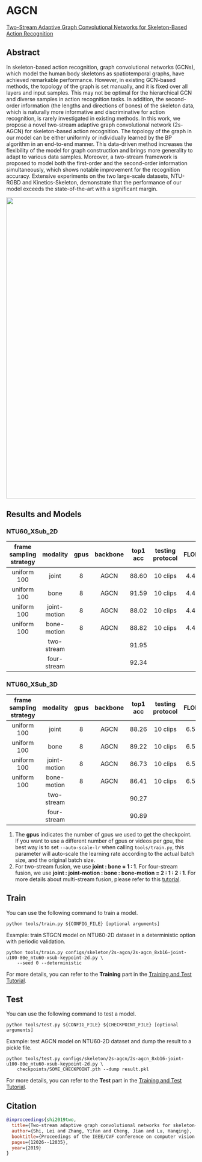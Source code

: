 # AGCN

[Two-Stream Adaptive Graph Convolutional Networks for Skeleton-Based Action Recognition](https://openaccess.thecvf.com/content_CVPR_2019/html/Shi_Two-Stream_Adaptive_Graph_Convolutional_Networks_for_Skeleton-Based_Action_Recognition_CVPR_2019_paper.html)

<!-- [ALGORITHM] -->

## Abstract

<!-- [ABSTRACT] -->

In skeleton-based action recognition, graph convolutional networks (GCNs), which model the human body skeletons as spatiotemporal graphs, have achieved remarkable performance. However, in existing GCN-based methods, the topology of the graph is set manually, and it is fixed over all layers and input samples. This may not be optimal for the hierarchical GCN and diverse samples in action recognition tasks. In addition, the second-order information (the lengths and directions of bones) of the skeleton data, which is naturally more informative and discriminative for action recognition, is rarely investigated in existing methods. In this work, we propose a novel two-stream adaptive graph convolutional network (2s-AGCN) for skeleton-based action recognition. The topology of the graph in our model can be either uniformly or individually learned by the BP algorithm in an end-to-end manner. This data-driven method increases the flexibility of the model for graph construction and brings more generality to adapt to various data samples. Moreover, a two-stream framework is proposed to model both the first-order and the second-order information simultaneously, which shows notable improvement for the recognition accuracy. Extensive experiments on the two large-scale datasets, NTU-RGBD and Kinetics-Skeleton, demonstrate that the performance of our model exceeds the state-of-the-art with a significant margin.

<!-- [IMAGE] -->

<div align=center>
<img src="https://user-images.githubusercontent.com/30782254/143212681-a676d7a0-e92b-4a8a-ad8c-c5826eb58019.png" width="800"/>
</div>

## Results and Models

### NTU60_XSub_2D

| frame sampling strategy |   modality   | gpus | backbone | top1 acc | testing protocol | FLOPs | params |                  config                   |                  ckpt                   |                  log                   |
| :---------------------: | :----------: | :--: | :------: | :------: | :--------------: | :---: | :----: | :---------------------------------------: | :-------------------------------------: | :------------------------------------: |
|       uniform 100       |    joint     |  8   | AGCN  |    88.60      |     10 clips     | 4.4G  |  3.5M  | [config](/configs/skeleton/2s-agcn/2s-agcn_8xb16-joint-u100-80e_ntu60-xsub-keypoint-2d.py) | [ckpt](https://download.openmmlab.com/mmaction/v1.0/skeleton/2s-agcn/2s-agcn_8xb16-joint-u100-80e_ntu60-xsub-keypoint-2d/2s-agcn_8xb16-joint-u100-80e_ntu60-xsub-keypoint-2d_20221222-4c0ed77e.pth) | [log](https://download.openmmlab.com/mmaction/v1.0/skeleton/2s-agcn/2s-agcn_8xb16-joint-u100-80e_ntu60-xsub-keypoint-2d/2s-agcn_8xb16-joint-u100-80e_ntu60-xsub-keypoint-2d.log) |
|       uniform 100       |     bone     |  8   | AGCN  |      91.59    |     10 clips     | 4.4G  |  3.5M  | [config](/configs/skeleton/2s-agcn/2s-agcn_8xb16-bone-u100-80e_ntu60-xsub-keypoint-2d.py) | [ckpt](https://download.openmmlab.com/mmaction/v1.0/skeleton/2s-agcn/2s-agcn_8xb16-bone-u100-80e_ntu60-xsub-keypoint-2d/2s-agcn_8xb16-bone-u100-80e_ntu60-xsub-keypoint-2d_20221222-293878b5.pth) | [log](https://download.openmmlab.com/mmaction/v1.0/skeleton/2s-agcn/2s-agcn_8xb16-bone-u100-80e_ntu60-xsub-keypoint-2d/2s-agcn_8xb16-bone-u100-80e_ntu60-xsub-keypoint-2d.log) |
|       uniform 100       | joint-motion |  8   | AGCN  |   88.02       |     10 clips     | 4.4G  |  3.5M  | [config](/configs/skeleton/2s-agcn/2s-agcn_8xb16-joint-motion-u100-80e_ntu60-xsub-keypoint-2d.py) | [ckpt](https://download.openmmlab.com/mmaction/v1.0/skeleton/2s-agcn/2s-agcn_8xb16-joint-motion-u100-80e_ntu60-xsub-keypoint-2d/2s-agcn_8xb16-joint-motion-u100-80e_ntu60-xsub-keypoint-2d_20221222-0c86e3a1.pth) | [log](https://download.openmmlab.com/mmaction/v1.0/skeleton/2s-agcn/2s-agcn_8xb16-joint-motion-u100-80e_ntu60-xsub-keypoint-2d/2s-agcn_8xb16-joint-motion-u100-80e_ntu60-xsub-keypoint-2d.log) |
|       uniform 100       | bone-motion  |  8   | AGCN  |    88.82      |     10 clips     | 4.4G  |  3.5M  | [config](/configs/skeleton/2s-agcn/2s-agcn_8xb16-bone-motion-u100-80e_ntu60-xsub-keypoint-2d.py) | [ckpt](https://download.openmmlab.com/mmaction/v1.0/skeleton/2s-agcn/2s-agcn_8xb16-bone-motion-u100-80e_ntu60-xsub-keypoint-2d/2s-agcn_8xb16-bone-motion-u100-80e_ntu60-xsub-keypoint-2d_20221222-87996f0d.pth) | [log](https://download.openmmlab.com/mmaction/v1.0/skeleton/2s-agcn/2s-agcn_8xb16-bone-motion-u100-80e_ntu60-xsub-keypoint-2d/2s-agcn_8xb16-bone-motion-u100-80e_ntu60-xsub-keypoint-2d.log) |
|                         |  two-stream  |      |          |     91.95     |                  |       |        |                                           |                                         |                                        |
|                         | four-stream  |      |          |    92.34      |                  |       |        |                                           |                                         |                                        |

### NTU60_XSub_3D

| frame sampling strategy |   modality   | gpus | backbone | top1 acc | testing protocol | FLOPs | params |                  config                   |                  ckpt                   |                  log                   |
| :---------------------: | :----------: | :--: | :------: | :------: | :--------------: | :---: | :----: | :---------------------------------------: | :-------------------------------------: | :------------------------------------: |
|       uniform 100       |    joint     |  8   | AGCN  |    88.26      |     10 clips     | 6.5G  |  3.5M  | [config](/configs/skeleton/2s-agcn/2s-agcn_8xb16-joint-u100-80e_ntu60-xsub-keypoint-3d.py) | [ckpt](https://download.openmmlab.com/mmaction/v1.0/skeleton/2s-agcn/2s-agcn_8xb16-joint-u100-80e_ntu60-xsub-keypoint-3d/2s-agcn_8xb16-joint-u100-80e_ntu60-xsub-keypoint-3d_20221222-24dabf78.pth) | [log](https://download.openmmlab.com/mmaction/v1.0/skeleton/2s-agcn/2s-agcn_8xb16-joint-u100-80e_ntu60-xsub-keypoint-3d/2s-agcn_8xb16-joint-u100-80e_ntu60-xsub-keypoint-3d.log) |
|       uniform 100       |     bone     |  8   | AGCN  |   89.22       |     10 clips     | 6.5G  |  3.5M  | [config](/configs/skeleton/2s-agcn/2s-agcn_8xb16-bone-u100-80e_ntu60-xsub-keypoint-3d.py) | [ckpt](https://download.openmmlab.com/mmaction/v1.0/skeleton/2s-agcn/2s-agcn_8xb16-bone-u100-80e_ntu60-xsub-keypoint-3d/2s-agcn_8xb16-bone-u100-80e_ntu60-xsub-keypoint-3d_20221222-abe70a7f.pth) | [log](https://download.openmmlab.com/mmaction/v1.0/skeleton/2s-agcn/2s-agcn_8xb16-bone-u100-80e_ntu60-xsub-keypoint-3d/2s-agcn_8xb16-bone-u100-80e_ntu60-xsub-keypoint-3d.log) |
|       uniform 100       | joint-motion |  8   | AGCN  |    86.73      |     10 clips     | 6.5G  |  3.5M  | [config](/configs/skeleton/2s-agcn/2s-agcn_8xb16-joint-motion-u100-80e_ntu60-xsub-keypoint-3d.py) | [ckpt](https://download.openmmlab.com/mmaction/v1.0/skeleton/2s-agcn/2s-agcn_8xb16-joint-motion-u100-80e_ntu60-xsub-keypoint-3d/2s-agcn_8xb16-joint-motion-u100-80e_ntu60-xsub-keypoint-3d_20221222-923cd3c3.pth) | [log](https://download.openmmlab.com/mmaction/v1.0/skeleton/2s-agcn/2s-agcn_8xb16-joint-motion-u100-80e_ntu60-xsub-keypoint-3d/2s-agcn_8xb16-joint-motion-u100-80e_ntu60-xsub-keypoint-3d.log) |
|       uniform 100       | bone-motion  |  8   | AGCN  |       86.41   |     10 clips     | 6.5G  |  3.5M  | [config](/configs/skeleton/2s-agcn/2s-agcn_8xb16-bone-motion-u100-80e_ntu60-xsub-keypoint-3d.py) | [ckpt](https://download.openmmlab.com/mmaction/v1.0/skeleton/2s-agcn/2s-agcn_8xb16-bone-motion-u100-80e_ntu60-xsub-keypoint-3d/2s-agcn_8xb16-bone-motion-u100-80e_ntu60-xsub-keypoint-3d_20221222-3d8f6f43.pth) | [log](https://download.openmmlab.com/mmaction/v1.0/skeleton/2s-agcn/2s-agcn_8xb16-bone-motion-u100-80e_ntu60-xsub-keypoint-3d/2s-agcn_8xb16-bone-motion-u100-80e_ntu60-xsub-keypoint-3d.log) |
|                         |  two-stream  |      |          |   90.27       |                  |       |        |                                           |                                         |                                        |
|                         | four-stream  |      |          |    90.89      |                  |       |        |                                           |                                         |                                        |

1. The **gpus** indicates the number of gpus we used to get the checkpoint. If you want to use a different number of gpus or videos per gpu, the best way is to set `--auto-scale-lr` when calling `tools/train.py`, this parameter will auto-scale the learning rate according to the actual batch size, and the original batch size.
2. For two-stream fusion, we use **joint : bone = 1 : 1**. For four-stream fusion, we use **joint : joint-motion : bone : bone-motion = 2 : 1 : 2 : 1**. For more details about multi-stream fusion, please refer to this [tutorial](/docs/en/user_guides/useful_tools.md#multi-stream-fusion).

## Train

You can use the following command to train a model.

```shell
python tools/train.py ${CONFIG_FILE} [optional arguments]
```

Example: train STGCN model on NTU60-2D dataset in a deterministic option with periodic validation.

```shell
python tools/train.py configs/skeleton/2s-agcn/2s-agcn_8xb16-joint-u100-80e_ntu60-xsub-keypoint-2d.py \
    --seed 0 --deterministic
```

For more details, you can refer to the **Training** part in the [Training and Test Tutorial](/docs/en/user_guides/4_train_test.md).

## Test

You can use the following command to test a model.

```shell
python tools/test.py ${CONFIG_FILE} ${CHECKPOINT_FILE} [optional arguments]
```

Example: test AGCN model on NTU60-2D dataset and dump the result to a pickle file.

```shell
python tools/test.py configs/skeleton/2s-agcn/2s-agcn_8xb16-joint-u100-80e_ntu60-xsub-keypoint-2d.py \
    checkpoints/SOME_CHECKPOINT.pth --dump result.pkl
```

For more details, you can refer to the **Test** part in the [Training and Test Tutorial](/docs/en/user_guides/4_train_test.md).

## Citation

```BibTeX
@inproceedings{shi2019two,
  title={Two-stream adaptive graph convolutional networks for skeleton-based action recognition},
  author={Shi, Lei and Zhang, Yifan and Cheng, Jian and Lu, Hanqing},
  booktitle={Proceedings of the IEEE/CVF conference on computer vision and pattern recognition},
  pages={12026--12035},
  year={2019}
}
```
